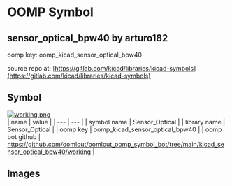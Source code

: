 # OOMP Symbol  
## sensor_optical_bpw40  by arturo182  
  
oomp key: oomp_kicad_sensor_optical_bpw40  
  
source repo at: [https://gitlab.com/kicad/libraries/kicad-symbols](https://gitlab.com/kicad/libraries/kicad-symbols)  
## Symbol  
  
[![working.png](working_600.png)](working.png)  
| name | value | 
| --- | --- | 
| symbol name | Sensor_Optical | 
| library name | Sensor_Optical | 
| oomp key | oomp_kicad_sensor_optical_bpw40 | 
| oomp bot github | https://github.com/oomlout/oomlout_oomp_symbol_bot/tree/main/kicad_sensor_optical_bpw40/working | 
## Images  
